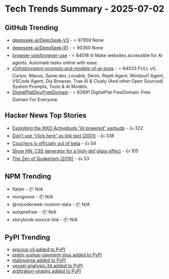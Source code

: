 # Tech Trends Summary - 2025-07-02

## GitHub Trending
- [deepseek-ai/DeepSeek-V3](https://github.com/deepseek-ai/DeepSeek-V3) - ⭐ 97959
  None
- [deepseek-ai/DeepSeek-R1](https://github.com/deepseek-ai/DeepSeek-R1) - ⭐ 90350
  None
- [browser-use/browser-use](https://github.com/browser-use/browser-use) - ⭐ 64518
  🌐 Make websites accessible for AI agents. Automate tasks online with ease.
- [x1xhlol/system-prompts-and-models-of-ai-tools](https://github.com/x1xhlol/system-prompts-and-models-of-ai-tools) - ⭐ 64033
  FULL v0, Cursor, Manus, Same.dev, Lovable, Devin, Replit Agent, Windsurf Agent, VSCode Agent, Dia Browser, Trae AI & Cluely (And other Open Sourced) System Prompts, Tools & AI Models.
- [DigitalPlatDev/FreeDomain](https://github.com/DigitalPlatDev/FreeDomain) - ⭐ 62691
  DigitalPlat FreeDomain: Free Domain For Everyone

## Hacker News Top Stories
- [Exploiting the IKKO Activebuds "AI powered" earbuds](https://blog.mgdproductions.com/ikko-activebuds/) - 👍 322
- [Don’t use “click here” as link text (2001)](https://www.w3.org/QA/Tips/noClickHere) - 👍 338
- [Couchers is officially out of beta](https://couchers.org/blog/2025/07/01/releasing-couchers-v1) - 👍 54
- [Show HN: CSS generator for a high-def glass effect](https://glass3d.dev/) - 👍 105
- [The Zen of Quakerism (2016)](https://www.friendsjournal.org/the-zen-of-quakerism/) - 👍 53

## NPM Trending
- flatstr - 📦 N/A
- mongoose - 📦 N/A
- @vscode/web-custom-data - 📦 N/A
- autoprefixer - 📦 N/A
- storybook-source-link - 📦 N/A

## PyPI Trending
- [precice-cli added to PyPI](https://pypi.org/project/precice-cli/)
- [pretix-sumup-payment-plus added to PyPI](https://pypi.org/project/pretix-sumup-payment-plus/)
- [matinverse added to PyPI](https://pypi.org/project/matinverse/)
- [vessel-analysis-3d added to PyPI](https://pypi.org/project/vessel-analysis-3d/)
- [arbitration-graphs added to PyPI](https://pypi.org/project/arbitration-graphs/)

